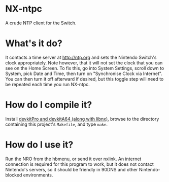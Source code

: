 # NX-ntpc
A crude NTP client for the Switch.

# What's it do?
It contacts a time server at http://ntp.org and sets the Nintendo Switch's clock appropriately. Note however, that it will not set the clock that you can see on the Home Screen.
To fix this, go into System Settings, scroll down to System, pick Date and Time, then turn on "Synchronise Clock via Internet".
You can then turn it off afterward if desired, but this toggle step will need to be repeated each time you run NX-ntpc.

# How do I compile it?
Install [devkitPro and devkitA64 (along with libnx)](https://devkitpro.org/wiki/Getting_Started), browse to the directory containing this project's `Makefile`, and type `make`.

# How do I use it?
Run the NRO from the hbmenu, or send it over nxlink. An internet connection is required for this program to work, but it does not contact Nintendo's servers, so it should be friendly in 90DNS and other Nintendo-blocked environments.
